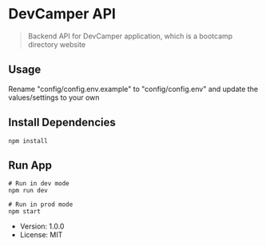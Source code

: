 # DevCamper API

> Backend API for DevCamper application, which is a bootcamp directory website

## Usage

Rename "config/config.env.example" to "config/config.env" and update the values/settings to your own

## Install Dependencies

```
npm install
```

## Run App

```
# Run in dev mode
npm run dev

# Run in prod mode
npm start
```

- Version: 1.0.0
- License: MIT
